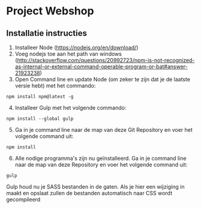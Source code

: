 # Project Webshop
## Installatie instructies
1. Installeer Node (https://nodejs.org/en/download/)
2. Voeg nodejs toe aan het path van windows (http://stackoverflow.com/questions/20992723/npm-is-not-recognized-as-internal-or-external-command-operable-program-or-bat#answer-21923238)
3. Open Command line en update Node (om zeker te zijn dat je de laatste versie hebt) met het commando:
 ```shell
 npm install npm@latest -g
 ```
4. Installeer Gulp met het volgende commando:
 ```shell
 npm install --global gulp
 ```
5. Ga in je command line naar de map van deze Git Repository en voer het volgende command uit:
 ```
 npm install
 ```
6. Alle nodige programma's zijn nu geïnstalleerd. Ga in je command line naar de map van deze Repository en voer het volgende command uit:
 ```shell
 gulp
  ```
Gulp houd nu je SASS bestanden in de gaten. Als je hier een wijziging in maakt en opslaat zullen de bestanden automatisch naar CSS wordt gecompileerd